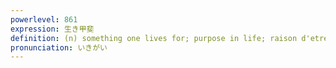 ```yaml
---
powerlevel: 861
expression: 生き甲斐
definition: (n) something one lives for; purpose in life; raison d'etre; (P)
pronunciation: いきがい
---
```

